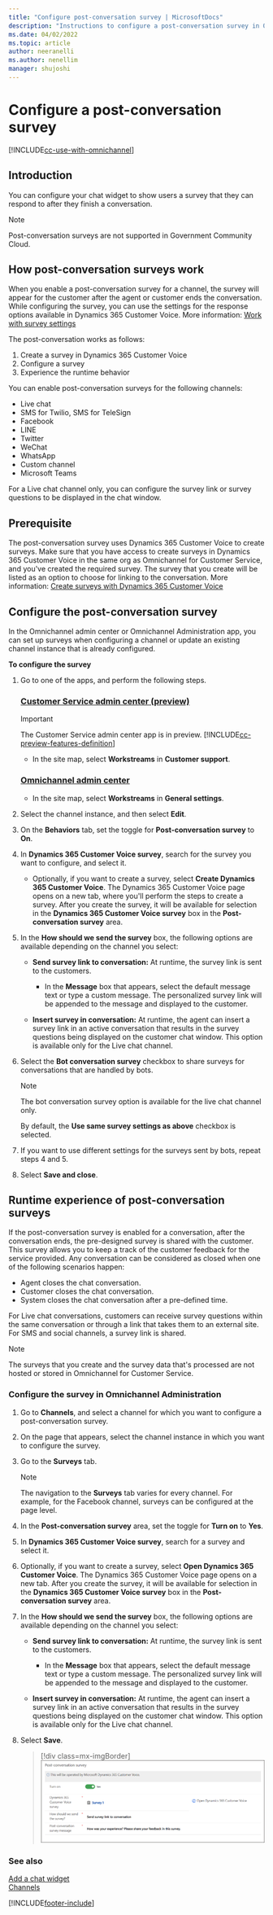 ```yaml
---
title: "Configure post-conversation survey | MicrosoftDocs"
description: "Instructions to configure a post-conversation survey in Omnichannel for Customer Service."
ms.date: 04/02/2022
ms.topic: article
author: neeranelli
ms.author: nenellim
manager: shujoshi
---
```


# Configure a post-conversation survey

[!INCLUDE[cc-use-with-omnichannel](../includes/cc-use-with-omnichannel.md)]

## Introduction

You can configure your chat widget to show users a survey that they can respond to after they finish a conversation.

> [!NOTE]
> Post-conversation surveys are not supported in Government Community Cloud.

## How post-conversation surveys work

When you enable a post-conversation survey for a channel, the survey will appear for the customer after the agent or customer ends the conversation. While configuring the survey, you can use the settings for the response options available in Dynamics 365 Customer Voice. More information: [Work with survey settings](/dynamics365/customer-voice/distribution-settings)

The post-conversation works as follows:

1. Create a survey in Dynamics 365 Customer Voice
2. Configure a survey
3. Experience the runtime behavior

You can enable post-conversation surveys for the following channels:

- Live chat
- SMS for Twilio, SMS for TeleSign
- Facebook
- LINE
- Twitter
- WeChat
- WhatsApp
- Custom channel
- Microsoft Teams

For a Live chat channel only, you can configure the survey link or survey questions to be displayed in the chat window.

## Prerequisite

The post-conversation survey uses Dynamics 365 Customer Voice to create surveys. Make sure that you have access to create surveys in Dynamics 365 Customer Voice in the same org as Omnichannel for Customer Service, and you've created the required survey. The survey that you create will be listed as an option to choose for linking to the conversation. More information: [Create surveys with Dynamics 365 Customer Voice](/dynamics365/customer-voice/create-survey)

## Configure the post-conversation survey

In the Omnichannel admin center or Omnichannel Administration app, you can set up surveys when configuring a channel or update an existing channel instance that is already configured.

**To configure the survey**

1. Go to one of the apps, and perform the following steps.
   
   ### [Customer Service admin center (preview)](#tab/customerserviceadmincenter)
     
     > [!IMPORTANT]
     > The Customer Service admin center app is in preview. [!INCLUDE[cc-preview-features-definition](../includes/cc-preview-features-definition.md)]

    - In the site map, select **Workstreams** in **Customer support**.

   ### [Omnichannel admin center](#tab/omnichanneladmincenter)

     - In the site map, select **Workstreams** in **General settings**.

1. Select the channel instance, and then select **Edit**.

1. On the **Behaviors** tab, set the toggle for **Post-conversation survey** to **On**.

1. In **Dynamics 365 Customer Voice survey**, search for the survey you want to configure, and select it.
    - Optionally, if you want to create a survey, select **Create Dynamics 365 Customer Voice**. The Dynamics 365 Customer Voice page opens on a new tab, where you'll perform the steps to create a survey. After you create the survey, it will be available for selection in the **Dynamics 365 Customer Voice survey** box in the **Post-conversation survey** area.

1. In the **How should we send the survey** box, the following options are available depending on the channel you select:
    - **Send survey link to conversation:** At runtime, the survey link is sent to the customers.

       - In the **Message** box that appears, select the default message text or type a custom message. The personalized survey link will be appended to the message and displayed to the customer.
   - **Insert survey in conversation:** At runtime, the agent can insert a survey link in an active conversation that results in the survey questions being displayed on the customer chat window. This option is available only for the Live chat channel.

1. Select the **Bot conversation survey** checkbox to share surveys for conversations that are handled by bots.

   > [!NOTE]
   > The bot conversation survey option is available for the live chat channel only.

    By default, the **Use same survey settings as above** checkbox is selected.

1. If you want to use different settings for the surveys sent by bots, repeat steps 4 and 5.

1. Select **Save and close**.

## Runtime experience of post-conversation surveys

If the post-conversation survey is enabled for a conversation, after the conversation ends, the pre-designed survey is shared with the customer. This survey allows you to keep a track of the customer feedback for the service provided. Any conversation can be considered as closed when one of the following scenarios happen:

- Agent closes the chat conversation.
- Customer closes the chat conversation.
- System closes the chat conversation after a pre-defined time.

For Live chat conversations, customers can receive survey questions within the same conversation or through a link that takes them to an external site. For SMS and social channels, a survey link is shared.

> [!NOTE]
> The surveys that you create and the survey data that's processed are not hosted or stored in Omnichannel for Customer Service.

### Configure the survey in Omnichannel Administration

1. Go to **Channels**, and select a channel for which you want to configure a post-conversation survey.

2. On the page that appears, select the channel instance in which you want to configure the survey.

3. Go to the **Surveys** tab.

    > [!NOTE]
    > The navigation to the **Surveys** tab varies for every channel. For example, for the Facebook channel, surveys can be configured at the page level.

4. In the **Post-conversation survey** area, set the toggle for **Turn on** to **Yes**.

5. In **Dynamics 365 Customer Voice survey**, search for a survey and select it.

6. Optionally, if you want to create a survey, select **Open Dynamics 365 Customer Voice**. The Dynamics 365 Customer Voice page opens on a new tab. After you create the survey, it will be available for selection in the **Dynamics 365 Customer Voice survey** box in the **Post-conversation survey** area.

7. In the **How should we send the survey** box, the following options are available depending on the channel you select:
   - **Send survey link to conversation:** At runtime, the survey link is sent to the customers.

       - In the **Message** box that appears, select the default message text or type a custom message. The personalized survey link will be appended to the message and displayed to the customer.
   - **Insert survey in conversation:** At runtime, the agent can insert a survey link in an active conversation that results in the survey questions being displayed on the customer chat window. This option is available only for the Live chat channel.

8. Select **Save**.

    > [!div class=mx-imgBorder]
    > ![Post-conversation survey.](media/oc-post-conversation-survey.png "Post-conversation survey")

### See also

[Add a chat widget](add-chat-widget.md)  
[Channels](channels.md)  


[!INCLUDE[footer-include](../includes/footer-banner.md)]
